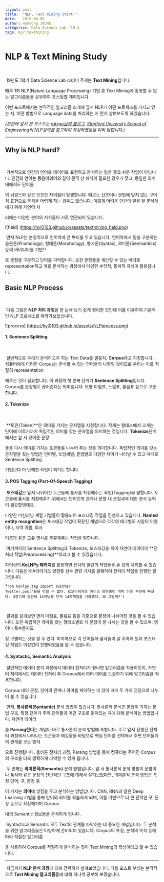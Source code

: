 ```yaml
---
layout: post
title:  "NLP, Text mining start!"
date:   2019-04-05
author: HaeYong JOUNG
categories: Data Science Lab '19-1
tags: NLP textmining
---
```


NLP & Text Mining Study
===============

​	

​	19년도 1학기 Data Science Lab 스터디 주제는 **Text Mining**입니다.

매주 1회 NLP(Nature Language Processing) 기법 중 Text Mining에 활용할 수 있는 알고리즘들을 공부하여 포스팅할 계획입니다.

이번 포스트에서는 본격적인 알고리즘 소개에 앞서 NLP가 어떤 프로세스를 가지고 있는 지, 어떤 방법으로 Language data를 처리하는 지 먼저 살펴보도록 하겠습니다.

*(본문에 앞서 본 포스트는 [ratsgo님의 블로그](<https://ratsgo.github.io/natural%20language%20processing/2017/03/22/lexicon/>), [Stanford University School of Engineering](<https://www.youtube.com/watch?v=OQQ-W_63UgQ>)의 NLP강의를 참고하여 작성하였음을 미리 밝힙니다.)*



***



## Why is NLP hard?

​	

​	기본적으로 인간의 언어를 데이터로 표현하고 분석하는 일은 결코 쉬운 작업이 아닙니다. 인간의 언어는 동음이의어와 같이 문맥 상 해석이 필요한 경우가 잦고,  동일한 의미 내에서도 단어들

의 뉘앙스와 같은 모호한 차이점이 발생합니다. 때로는 신조어나 문법에 맞지 않는 구어적 표현으로 분석을 어렵게 하는 경우도 많습니다. 이렇게 어려운 인간의 말을 잘 분석해내기 위해 자연어 처

리에는 다양한 분야의 지식들이 서로 연관되어 있습니다.



![field] (https://hyj0103.github.io/assets/textmining_field.png)



​	먼저 NLP는 본질적으로 언어학에 큰 뿌리를 두고 있습니다. 언어학에서 말을 구분하는 음운론(Pnomology), 형태론(Morphology), 통사론(Syntax), 의미론(Senmantics) 등의 아이디어를 기반으

로 문장을 구분하고 단어를 파악합니다. 또한 문장들을 계산할 수 있는 벡터로 representation하고 이를 분석하는 과정에서 다양한 수학적, 통계적 지식이 활용됩니다. 





## Basic NLP Process

​	

​	다음 그림은 **NLP 처리 과정**을 한 눈에 보기 쉽게 정리한 것인데 이를 이용하여 기본적인 NLP 프로세스를 따라가보겠습니다.



 ![process] (https://hyj0103.github.io/assets/NLPprocess.png)





#### 1. Sentence Splitting

​	

​	일반적으로 우리가 분석하고자 하는 Text Data를 말뭉치, **Corpus**라고 지칭합니다. 컴퓨터에게 이러한 Corpus는 분석할 수 없는 언어들의 나열일 것이므로 우리는 이를 적절히 representation

해주는 것이 필요합니다. 이 과정의 첫 번째 단계가 **Sentence Splitting**입니다. Corpus를 문장별로 끊어준다는 의미입니다. 보통 마침표, 느낌표, 물음표 등으로 구분합니다.





#### 2. Tokenize

​	

​	**토큰(Token)**은 의미를 가지는 문자열을 지칭합니다. 작게는 형태소에서 크게는 단어에 이르기까지 독립적인 의미를 갖는 문자열을 의미하는 것입니다. **Tokenize**단계에서는 앞 서 끊어준 문장

들을 다시 의미를 가지는 토큰들로 나누어 주는 것을 의미합니다. 독립적인 의미를 갖는 문자열을 찾는 방법은 언어별, 쓰임새별, 문법별로 다양한 차이가 나타날 수 있고 때때로 Sentence Splitting 

기법보다 더 난해한 작업이 되기도 합니다.





#### 3. POS Tagging (Part-Of-Speech Tagging)



​	**포스태깅**은 앞서 나뉘어진 토큰들에 품사를 지정해주는 작업(Tagging)을 말합니다. 토큰들에 품사를 지정해주기 위해서는 단어간의 관계나 문장 내 쓰임새에 대한 분석 능력이 필요할텐데요. 

다양한 머신러닝 계열 기법들이 활용되어  포스태깅 작업을 진행하고 있습니다. **Named entity recognition**은 포스태깅 작업이 확장된 개념으로 각각의 태그별로 사람의 이름이나, 지역 이름, 회사 

이름과 같은 고유 명사를 분류해주는 작업을 말합니다. 





​	여기까지의 Sentence Splitting과 Tokenize, 포스태깅을 묶어 자연어 데이터의 **전처리 작업(Preprocessing)**이라고 볼 수 있겠습니다.

파이썬의 **KoLNPy 패키지**를 활용하면 전처리 일련의 작업들을 손 쉽게 처리할 수 있습니다. 다음은 KIA타이거즈 양현종 선수 관련 기사를 발췌하여 전처리 작업을 진행한 결과입니다. 



```{python}
from konlpy.tag import Twitter
Twitter.pos('돌을 던질 수 없다. KIA타이거즈 에이스 양현종이 개막 이후 부진에 빠졌다. 3경기에 등판해 14이닝을 던져 14자책점을 기록했다. 왜 그럴까?')
```



​	

​	결과를 살펴보면 먼저 마침표, 물음표 등을 기준으로 문장이 나뉘어진 것을 볼 수 있습니다. 또한 독립적인 의미를 갖는 형태소별로 각 문장이 잘 나뉘는 것을 볼 수 있으며, 영어나 특수문자도 

잘 구별되는 것을 알 수 있다. 마지막으로 각 단어들에 품사들이 잘 주어져 있어 포스태깅 작업도 이상없이 진행되었음을 알 수 있습니다.





#### 4. Syntactic, Semantic Analysis



​	일반적인 데이터 분석 과정에서 데이터 전처리가 끝나면 알고리즘을 적용하듯이, 자연어 처리에서도 데이터 전처리 후 Corpus에서 여러 의미를 도출하기 위해 알고리즘을 적용합니다. 

Corpus 내의 문장, 단어의 관계나 의미를 파악하는 데 있어 크게 두 가지 관점으로 나누어 볼 수 있습니다. 





​	먼저, **통사론적(Syntactic)** 분석 방법이 있습니다. 통사론적 분석은 문장이 가지는 문법 구조, 특정 단어가 주위 단어들과 어떤 구조로 얽혀있는 지에 대해 분석하는 방법입니다. 자연어 데이터

를 **Parsing한다**는 개념이 바로 통사론적 분석 방법에 속합니다. 주로 앞서 진행된 전처리 과정에서 나타나는 토큰들과 태깅들을 바탕으로 핵심 단어를 선택해서 주변 단어들과의 관계를 보는 방식

으로 진행됩니다. 올바른 전처리 과정, Parsing 방법을 통해 컴퓨터는 주어진 Corpus의 구조를 더욱 명확하게 파악할 수 있게 됩니다.





​	두 번째는 **의미론적(Semantic)** 분석 방법입니다. 앞 서 통사론적 분석 방법이 문법이나 품사와 같은 문장의 전반적인 구조에 대해서 살펴보았다면, 의미론적 분석 방법은 특정 단어, 구, 문장 등

이 가지는 **의미**에 방점을 두고 분석하는 방법입니다.  CNN, RNN과 같은 Deep Learning 기법을 통해 단어의 의미를 학습하게 되며, 이를 기반으로 더 큰 단위인 구, 문장 등으로 확장해가며 Corpus

내의 Semantic 정보들을 분석하게 됩니다. 





​	Syntactic과 Semantic 모두 Text의 관계를 파악하는 데 중요한 개념입니다. 두 분석을 위한 알고리즘들은 다양하게 준비되어 있습니다. Corpus의 특징, 분석의 목적 등에 따라 적절한 알고리즘

을 사용하여 Corpus를 적절하게 분석하는 것이 Text Mining의 핵심이라고 할 수 있습니다.



***



​	지금까지 **NLP 분석 과정**에 대해 간략하게 살펴보았습니다. 다음 포스트 부터는 본격적으로 **Text Mining 알고리즘**들에 대해 하나씩 공부해 보겠습니다.

​	

